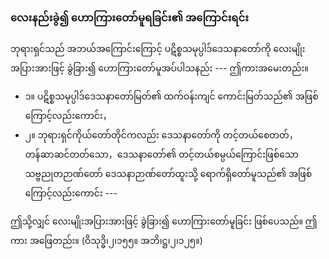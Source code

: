 ### လေးနည်းခွဲ၍ ဟောကြားတော်မူရခြင်း၏ အကြောင်းရင်း

ဘုရားရှင်သည် အဘယ်အကြောင်းကြောင့် ပဋိစ္စသမုပ္ပါဒ်ဒေသနာတော်ကို လေးမျိုးအပြားအားဖြင့် ခွဲခြား၍ ဟောကြားတော်မူအပ်ပါသနည်း --- ဤကားအမေးတည်း။

- ၁။ ပဋိစ္စသမုပ္ပါဒ်ဒေသနာတော်မြတ်၏ ထက်ဝန်းကျင် ကောင်းမြတ်သည်၏ အဖြစ်ကြောင့်လည်းကောင်း，
- ၂။ ဘုရားရှင်ကိုယ်တော်တိုင်ကလည်း ဒေသနာတော်ကို တင့်တယ်စေတတ်， တန်ဆာဆင်တတ်သော，ဒေသနာတော်၏ တင့်တယ်စမ္ပယ်ကြောင်းဖြစ်သော သဗ္ဗညုတဉာဏ်တော် ဒေသနာဉာဏ်တော်ထူးသို့ ရောက်ရှိတော်မူသည်၏ အဖြစ်ကြောင့်လည်းကောင်း ---

ဤသို့လျှင် လေးမျိုးအပြားအားဖြင့် ခွဲခြား၍ ဟောကြားတော်မူခြင်း ဖြစ်ပေသည်။ 
ဤကား အဖြေတည်း။
<r>(ဝိသုဒ္ဓိ၊၂၊၁၅၅။ အဘိ၊ဋ္ဌ၊၂၊၁၂၅။)</r>